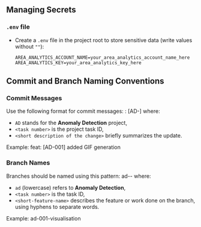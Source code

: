 ## Managing Secrets

### `.env` file

- Create a `.env` file in the project root to store sensitive data (write values without `""`):
  ```
  AREA_ANALYTICS_ACCOUNT_NAME=your_area_analytics_account_name_here
  AREA_ANALYTICS_KEY=your_area_analytics_key_here
  ```

## Commit and Branch Naming Conventions

### Commit Messages
Use the following format for commit messages:
<type>: [AD-<task number>] <short description of the change>
where:
- `AD` stands for the **Anomaly Detection** project,
- `<task number>` is the project task ID,
- `<short description of the change>` briefly summarizes the update.

Example:
feat: [AD-001] added GIF generation

### Branch Names
Branches should be named using this pattern:
ad-<task number>-<short-feature-name>
where:
- `ad` (lowercase) refers to **Anomaly Detection**,
- `<task number>` is the task ID,
- `<short-feature-name>` describes the feature or work done on the branch, using hyphens to separate words.

Example:
ad-001-visualisation